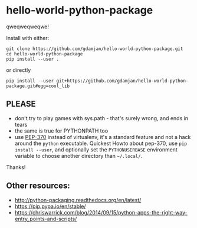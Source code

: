 # hello-world-python-package

qweqweqweqwe!

Install with either:
```
git clone https://github.com/gdamjan/hello-world-python-package.git
cd hello-world-python-package
pip install --user .
```
or directly
```
pip install --user git+https://github.com/gdamjan/hello-world-python-package.git#egg=cool_lib
```

## PLEASE

* don't try to play games with sys.path - that's surely wrong, and ends in tears
* the same is true for PYTHONPATH too
* use [PEP-370](https://www.python.org/dev/peps/pep-0370/) instead of virtualenv, it's a standard feature and not a hack around the `python` executable. Quickest Howto about pep-370, use `pip install --user`, and optionally set the `PYTHONUSERBASE` environment variable to choose another directory than `~/.local/`.

Thanks!


## Other resources:

* http://python-packaging.readthedocs.org/en/latest/
* https://pip.pypa.io/en/stable/
* https://chriswarrick.com/blog/2014/09/15/python-apps-the-right-way-entry_points-and-scripts/
